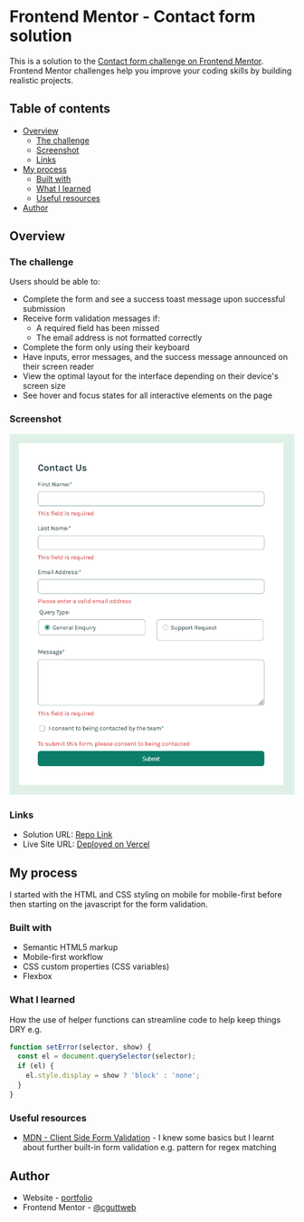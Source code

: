 # Frontend Mentor - Contact form solution

This is a solution to the [Contact form challenge on Frontend Mentor](https://www.frontendmentor.io/challenges/contact-form--G-hYlqKJj). Frontend Mentor challenges help you improve your coding skills by building realistic projects.

## Table of contents

- [Overview](#overview)
  - [The challenge](#the-challenge)
  - [Screenshot](#screenshot)
  - [Links](#links)
- [My process](#my-process)
  - [Built with](#built-with)
  - [What I learned](#what-i-learned)
  - [Useful resources](#useful-resources)
- [Author](#author)

## Overview

### The challenge

Users should be able to:

- Complete the form and see a success toast message upon successful submission
- Receive form validation messages if:
  - A required field has been missed
  - The email address is not formatted correctly
- Complete the form only using their keyboard
- Have inputs, error messages, and the success message announced on their screen reader
- View the optimal layout for the interface depending on their device's screen size
- See hover and focus states for all interactive elements on the page

### Screenshot

![Desktop Form Screenshot](./assets/images/Frontend-Mentor-Contact-Form-Desktop.png)

### Links

- Solution URL: [Repo Link](https://github.com/cguttweb/Frontend-Mentor-Challenges-2025/tree/main/contact-form-main)
- Live Site URL: [Deployed on Vercel](https://frontend-mentor-challenges-2025.vercel.app/)

## My process

I started with the HTML and CSS styling on mobile for mobile-first before then starting on the javascript for the form validation.

### Built with

- Semantic HTML5 markup
- Mobile-first workflow
- CSS custom properties (CSS variables)
- Flexbox

### What I learned

How the use of helper functions can streamline code to help keep things DRY e.g.

```js
function setError(selector, show) {
  const el = document.querySelector(selector);
  if (el) {
    el.style.display = show ? 'block' : 'none';
  }
}
```

### Useful resources

- [MDN - Client Side Form Validation](https://developer.mozilla.org/en-US/docs/Learn_web_development/Extensions/Forms/Form_validation) - I knew some basics but I learnt about further built-in form validation e.g. pattern for regex matching

## Author

- Website - [portfolio](https://www.cgweb.co.uk)
- Frontend Mentor - [@cguttweb](https://www.frontendmentor.io/profile/cguttweb)
